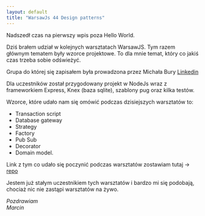 ```yaml
---
layout: default
title: "WarsawJs 44 Design patterns"
---
```


Nadszedł czas na pierwszy wpis poza Hello World.

Dziś brałem udział w kolejnych warsztatach WarsawJS. Tym razem głównym tematem były wzorce projektowe. To dla mnie temat, który co jakiś czas trzeba sobie odświeżyć. 

Grupa do której się zapisałem była prowadzona przez Michała Bury [Linkedin](https://www.linkedin.com/in/michalbury/)

Dla uczestników został przygodowany projekt w NodeJs wraz z frameworkiem Express, Knex (baza sqlite), szablony pug oraz kilka testów. 

Wzorce, które udało nam się omówić podczas dzisiejszych warsztatów to:
* Transaction script
* Database gateway
* Strategy
* Factory
* Pub Sub
* Decorator
* Domain model.

Link z tym co udało się poczynić podczas warsztatów zostawiam tutaj -> [repo](https://github.com/MarcinGladkowski/warsawjs-workshop-44-design-patterns)

Jestem już stałym uczestnikiem tych warsztatów i bardzo mi się podobają, chociaż nic nie zastąpi warsztatów na żywo. 

_Pozdrawiam_  
_Marcin_
